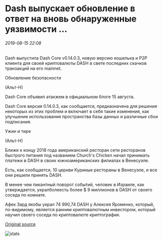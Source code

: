 # Dash выпускает обновление в ответ на вновь обнаруженные уязвимости ...

###### 2019-08-15 22:08

Dash выпустила Dash Core v0.14.0.3, новую версию кошелька и P2P клиента для своей криптовалюты DASH в свете последних скачков транзакций на его mainnet.

Обновление безопасности

(Альт-Н)

Dash Core объявил атакжем в официальном блоге 15 августа.

Dash Core версия 0.14.0.3, как сообщается, предназначена для решения некоторых из этих проблем и включает в себя такие изменения, как улучшение использования пространства базы данных и различные сбои подписания.

Ужин и тире

(Альт-Н)

Ближе к концу 2018 года американский ресторан сети ресторанов быстрого питания под названием Church's Chicken начал принимать платежи в DASH в своих южноамериканских филиалах в Венесуэле.

Есть, как сообщается, 10 церкви Куриные рестораны в Венесуэле, и все они решили принять DASH.

В менее чем пикантный поворот событий, человек в Израиле, как утверждается, укралболеесть более $ 9 миллионов в DASH от своего соседа по комнате.

Афек Зард якобы украл 74 990,74 DASH у Алексея Яроменко, который, по-видимому, является ранним криптовалютным инвестором, который научил своего соседа по криптовалюте криптографии.

[Original source](https://cointelegraph.com/news/dash-releases-upgrade-in-response-to-newly-exposed-vulnerabilities)

![stats](https://c.statcounter.com/11760860/0/a89fa40b/1/ "stats")